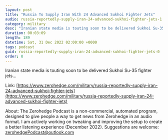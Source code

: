 ```yaml
---
layout: post
title: "Russia To Supply Iran With 24 Advanced Sukhoi Fighter Jets"
audio: russia-reportedly-supply-iran-24-advanced-sukhoi-fighter-jets-1
category: military
desc: "Iranian state media is touting soon to be delivered Sukhoi Su-35 fighter jets..."
duration: 00:03:09
length: 189
datetime: Sat, 31 Dec 2022 02:00:00 +0000
tags: podcast
guid: russia-reportedly-supply-iran-24-advanced-sukhoi-fighter-jets-0
order: 0
---
```

Iranian state media is touting soon to be delivered Sukhoi Su-35 fighter jets...

Link: [https://www.zerohedge.com/military/russia-reportedly-supply-iran-24-advanced-sukhoi-fighter-jets](https://www.zerohedge.com/military/russia-reportedly-supply-iran-24-advanced-sukhoi-fighter-jets)

About: The Zerohedge Podcast is a non-commercial, automated program, designed to give people a way to get news from Zerohedge in an audio format.  I am actively working on tweaking and improving the setup to create a better listening experience (December 2022).  Suggestions are welcome: [zerohedgePodcast@outlook.com](mailto:zerohedgePodcast@outlook.com)